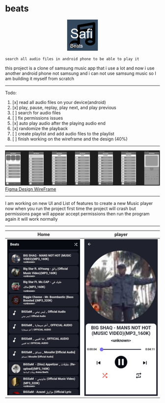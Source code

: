 # beats

<p align="center">
  <img src="./assets/Logo.png" width=20% height=20%>
</p>

`search all audio files in android phone to be able to play it`

this project is a clone of samsung music app that i use a lot
and now i use another android phone not samsung and i can not use samsung music so I am building it myself from scratch

---

Todo:

1. [x] read all audio files on your device(android)
2. [x] play, pause, replay, play next, and play previous
3. [ ] search for audio files
4. [ ] fix permissions issues
5. [x] auto play audio after the playing audio end
6. [x] randomize the playback
7. [ ] create playlist and add audio files to the playlist
8. [ ] finish working on the wireframe and the design (40%)

---

![Image 1]("./../assets/DesginWireFrame.png)
[Figma Design WireFrame](https://www.figma.com/file/G2VxommQkOg88BJkbdMmnn/Safi-Beats?type=design&node-id=0-1&mode=design)

---

I am working on new UI and List of features to create a new Music player
now when you run the project first time the project will crash but permissions page will appear accept permissions then run the program again it will work normally

---

| Home                                       | player                                   |
| ------------------------------------------ | ---------------------------------------- |
| ![Image 1]("./../assets/AllFilesPage.jpeg) | ![Image 2]("./../assets/PlayerPage.jpeg) |
